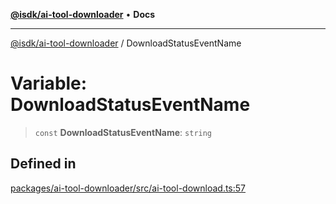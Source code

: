 [**@isdk/ai-tool-downloader**](../README.md) • **Docs**

***

[@isdk/ai-tool-downloader](../globals.md) / DownloadStatusEventName

# Variable: DownloadStatusEventName

> `const` **DownloadStatusEventName**: `string`

## Defined in

[packages/ai-tool-downloader/src/ai-tool-download.ts:57](https://github.com/isdk/ai-tool-download.js/blob/92e9fe5642765d2f86d8f4b90e248c22c49d4fa3/src/ai-tool-download.ts#L57)
